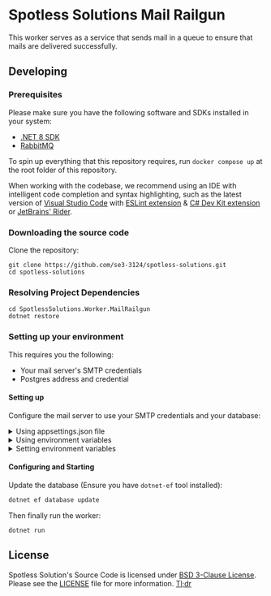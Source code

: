 # Spotless Solutions Mail Railgun

This worker serves as a service that sends mail in a queue
to ensure that mails are delivered successfully.

## Developing

### Prerequisites

Please make sure you have the following software and SDKs
installed in your system:

- [.NET 8 SDK](https://dotnet.microsoft.com/en-us/download)
- [RabbitMQ](https://www.rabbitmq.com/)

To spin up everything that this repository requires, run
`docker compose up` at the root folder of this
repository.

When working with the codebase, we recommend using an IDE
with intelligent code completion and syntax highlighting,
such as the latest version of [Visual Studio Code](https://code.visualstudio.com/)
with [ESLint extension](https://marketplace.visualstudio.com/items?itemName=dbaeumer.vscode-eslint) & [C# Dev Kit extension](https://marketplace.visualstudio.com/items?itemName=ms-dotnettools.csdevkit) or
[JetBrains' Rider](https://www.jetbrains.com/rider/).

### Downloading the source code

Clone the repository:

```
git clone https://github.com/se3-3124/spotless-solutions.git
cd spotless-solutions
```

### Resolving Project Dependencies

```
cd SpotlessSolutions.Worker.MailRailgun
dotnet restore
```

### Setting up your environment

This requires you the following:

- Your mail server's SMTP credentials
- Postgres address and credential

#### Setting up

Configure the mail server to use your SMTP credentials and
your database:

<details>
    <summary>Using appsettings.json file</summary>

```json
{
  "Mailer": {
    "Username": "your smtp server username",
    "Password": "your smtp server password",
    "Hostname": "your smtp host",
    "Port": "your smtp port, NOT A STRING",
    "Address": "your email address"
  },
  "ConnectionStrings": {
    "PrimaryDatabase": "your postgres server connection string"
  }
}
```
</details>

<details>
    <summary>Using environment variables</summary>

```sh
dotnet user-secrets set "Mailer:Username" "your smtp server username"
dotnet user-secrets set "Mailer:Password" "your smtp server password"
dotnet user-secrets set "Mailer:Hostname" "your smtp server host"
dotnet user-secrets set "Mailer:Port" "your smtp server port"
dotnet user-secrets set "Mailer:Address" "your email address"
dotnet user-secrets set "ConnectionStrings:PrimaryDatabase" "your postgres server connection string"
```
</details>

<details>
    <summary>Setting environment variables</summary>

**NOTE: This is using unix syntax of setting variables.**
**For windows see [here](https://www3.ntu.edu.sg/home/ehchua/programming/howto/Environment_Variables.html#zz-2.).**

```sh
export Mailer__Username='your smtp server username'
export Mailer__Password='your smtp server password'
export Mailer__Hostname='your smtp server hostname'
export Mailer__Port=your_smtp_port
export Mailer__Address='your email address'
export ConnectionStrings__PrimaryDatabase='your postgres server connection string'
```
</details>

#### Configuring and Starting

Update the database (Ensure you have `dotnet-ef` tool installed):

```sh
dotnet ef database update
```

Then finally run the worker:

```
dotnet run
```

## License

Spotless Solution's Source Code is licensed under [BSD 3-Clause License](https://spdx.org/licenses/BSD-3-Clause.html).
Please see the [LICENSE](../LICENSE) file for more information.
[Tl;dr](https://www.tldrlegal.com/license/bsd-3-clause-license-revised)
